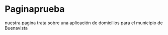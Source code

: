 # Paginaprueba
nuestra pagina trata sobre una aplicación de domicilios para el municipio de Buenavista 
